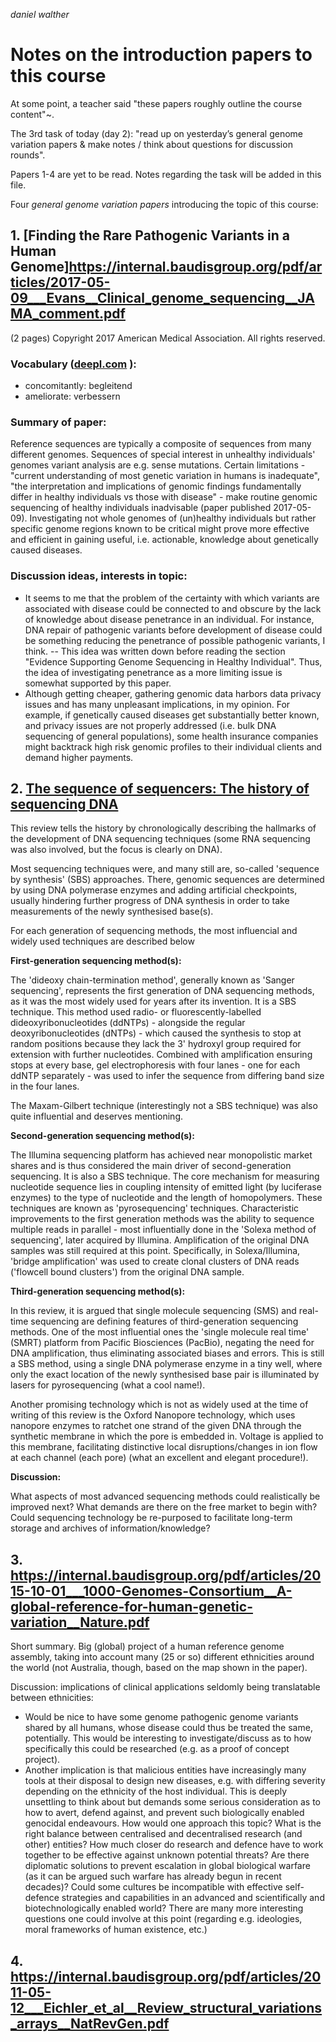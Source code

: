_daniel walther_

# Notes on the introduction papers to this course

At some point, a teacher said "these papers roughly outline the course content"~.

The 3rd task of today (day 2): "read up on yesterday’s general genome variation papers & make notes / think about questions for discussion rounds".

Papers 1-4 are yet to be read. Notes regarding the task will be added in this file.

Four _general genome variation papers_ introducing the topic of this course:

## 1. [Finding the Rare Pathogenic Variants in a Human Genome]https://internal.baudisgroup.org/pdf/articles/2017-05-09___Evans__Clinical_genome_sequencing__JAMA_comment.pdf
(2 pages) Copyright 2017 American Medical Association. All rights reserved.

### Vocabulary ([deepl.com](https://www.deepl.com/translator#en/de/concomitantly%0Aameliorate) ):
- concomitantly: begleitend
- ameliorate: verbessern


### Summary of paper:

Reference sequences are typically a composite of sequences from many different genomes. Sequences of special interest in unhealthy individuals' genomes variant analysis are e.g. sense mutations.
Certain limitations - "current understanding of most genetic variation in humans is inadequate", "the interpretation and implications of genomic findings fundamentally differ in healthy individuals vs those with disease" - make routine genomic sequencing of healthy individuals inadvisable (paper published 2017-05-09).
Investigating not whole genomes of (un)healthy individuals but rather specific genome regions known to be critical  might prove more effective and efficient in gaining useful, i.e. actionable, knowledge about genetically caused diseases.


### Discussion ideas, interests in topic:

- It seems to me that the problem of the certainty with which variants are associated with disease could be connected to and obscure by the lack of knowledge about disease penetrance in an individual. For instance, DNA repair of pathogenic variants before development of disease could be something reducing the penetrance of possible pathogenic variants, I think.
-- This idea was written down before reading the section "Evidence Supporting Genome Sequencing in Healthy Individual". Thus, the idea of investigating penetrance as a more limiting issue is somewhat supported by this paper.
- Although getting cheaper, gathering genomic data harbors data privacy issues and has many unpleasant implications, in my opinion. For example, if genetically caused diseases get substantially better known, and privacy issues are not properly addressed (i.e. bulk DNA sequencing of general populations), some health insurance companies might backtrack high risk genomic profiles to their individual clients and demand higher payments.


## 2. [The sequence of sequencers: The history of sequencing DNA](https://internal.baudisgroup.org/pdf/articles/2016-01-15___Heather_and_Chain__The-sequence-of-sequencers__Genomics.pdf)

This review tells the history by chronologically describing the hallmarks of the development of DNA sequencing techniques (some RNA sequencing was also involved, but the focus is clearly on DNA).

Most sequencing techniques were, and many still are, so-called 'sequence by synthesis' (SBS) approaches. There, genomic sequences are determined by using DNA polymerase enzymes and adding artificial checkpoints, usually hindering further progress of DNA synthesis in order to take measurements of the newly synthesised base(s).

For each generation of sequencing methods, the most influencial and widely used techniques are described below

__First-generation sequencing method(s):__

The 'dideoxy chain-termination method', generally known as 'Sanger sequencing', represents the first generation of DNA sequencing methods, as it was the most widely used for years after its invention. It is a SBS technique. This method used radio- or fluorescently-labelled dideoxyribonucleotides (ddNTPs) - alongside the regular deoxyribonucleotides (dNTPs) - which caused the synthesis to stop at random positions because they lack the 3' hydroxyl group required for extension with further nucleotides. Combined with amplification ensuring stops at every base, gel electrophoresis with four lanes - one for each ddNTP separately - was used to infer the sequence from differing band size in the four lanes.

The Maxam-Gilbert technique (interestingly not a SBS technique) was also quite influential and deserves mentioning.

__Second-generation sequencing method(s):__

The Illumina sequencing platform has achieved near monopolistic market shares and is thus considered the main driver of second-generation sequencing. It is also a SBS technique. The core mechanism for measuring nucleotide sequence lies in coupling intensity of emitted light (by luciferase enzymes) to the type of nucleotide and the length of homopolymers. These techniques are known as 'pyrosequencing' techniques. Characteristic improvements to the first generation methods was the ability to sequence multiple reads in parallel - most influentially done in the 'Solexa method of sequencing', later acquired by Illumina. Amplification of the original DNA samples was still required at this point. Specifically, in Solexa/Illumina, 'bridge amplification' was used to create clonal clusters of DNA reads ('flowcell bound clusters') from the original DNA sample.

__Third-generation sequencing method(s):__

In this review, it is argued that single molecule sequencing (SMS) and real-time sequencing are defining features of third-generation sequencing methods. One of the most influential ones the 'single molecule real time' (SMRT) platform from Pacific Biosciences (PacBio), negating the need for DNA amplification, thus eliminating associated biases and errors. This is still a SBS method, using a single DNA polymerase enzyme in a tiny well, where only the exact location of the newly synthesised base pair is illuminated by lasers for pyrosequencing (what a cool name!).

Another promising technology which is not as widely used at the time of writing of this review is the Oxford Nanopore technology, which uses nanopore enzymes to ratchet one strand of the given DNA through the synthetic membrane in which the pore is embedded in. Voltage is applied to this membrane, facilitating distinctive local disruptions/changes in ion flow at each channel (each pore) (what an excellent and elegant procedure!).

__Discussion:__

What aspects of most advanced sequencing methods could realistically be improved next? What demands are there on the free market to begin with? Could sequencing technology be re-purposed to facilitate long-term storage and archives of information/knowledge?


## 3. https://internal.baudisgroup.org/pdf/articles/2015-10-01___1000-Genomes-Consortium__A-global-reference-for-human-genetic-variation__Nature.pdf

Short summary. Big (global) project of a human reference genome assembly, taking into account many (25 or so) different ethnicities around the world (not Australia, though, based on the map shown in the paper).

Discussion: implications of clinical applications seldomly being translatable between ethnicities:

- Would be nice to have some genome pathogenic genome variants shared by all humans, whose disease could thus be treated the same, potentially. This would be interesting to investigate/discuss as to how specifically this could be researched (e.g. as a proof of concept project).
- Another implication is that malicious entities have increasingly many tools at their disposal to design new diseases, e.g. with differing severity depending on the ethnicity of the host individual. This is deeply unsettling to think about but demands some serious consideration as to how to avert, defend against, and prevent such biologically enabled genocidal endeavours. How would one approach this topic? What is the right balance between centralised and decentralised research (and other) entities? How much closer do research and defence have to work together to be effective against unknown potential threats? Are there diplomatic solutions to prevent escalation in global biological warfare (as it can be argued such warfare has already begun in recent decades)? Could some cultures be incompatible with effective self-defence strategies and capabilities in an advanced and scientifically and biotechnologically enabled world? There are many more interesting questions one could involve at this point (regarding e.g. ideologies, moral frameworks of human existence, etc.)


## 4. https://internal.baudisgroup.org/pdf/articles/2011-05-12___Eichler_et_al__Review_structural_variations_arrays__NatRevGen.pdf
